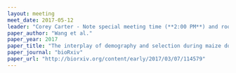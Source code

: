 ```yaml
---
layout: meeting
meet_date: 2017-05-12
leader: "Corey Carter - Note special meeting time (**2:00 PM**) and room (**401 Hayes**)"
paper_author: "Wang et al."
paper_year: 2017
paper_title: "The interplay of demography and selection during maize domestication and expansion"
paper_journal: "bioRxiv"
paper_url: "http://biorxiv.org/content/early/2017/03/07/114579"
---
```

